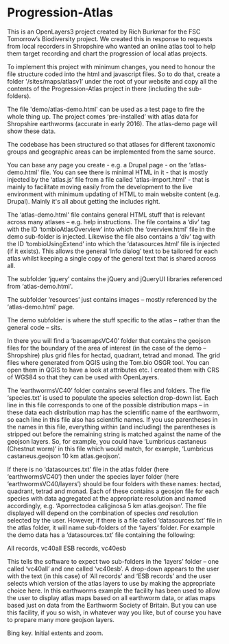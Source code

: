 # Progression-Atlas
This is an OpenLayers3 project created by Rich Burkmar for the FSC Tomorrow’s Biodiversity project. We created this in response to requests from local recorders in Shropshire who wanted an online atlas tool to help them target recording and chart the progression of local atlas projects.

To implement this project with minimum changes, you need to honour the file structure coded into the html and javascript files. So to do that, create a folder '/sites/maps/atlasv1’ under the root of your website and copy all the contents of the Progression-Atlas project in there (including the sub-folders).

The file 'demo/atlas-demo.html' can be used as a test page to fire the whole thing up. The project comes ‘pre-installed’ with atlas data for Shropshire earthworms (accurate in early 2016). The atlas-demo page will show these data.

The codebase has been structured so that atlases for different taxonomic groups and geographic areas can be implemented from the same source.

You can base any page you create - e.g. a Drupal page - on the ‘atlas-demo.html' file. You can see there is minimal HTML in it - that is mostly injected by the ‘atlas.js’ file from a file called 'atlas-import.html' - that is mainly to facilitate moving easily from the development to the live environment with minimum updating of HTML to main website content (e.g. Drupal). Mainly it's all about getting the includes right.

The ‘atlas-demo.html' file contains general HTML stuff that is relevant across many atlases – e.g. help instructions. The file contains a ‘div’ tag with the ID ‘tombioAtlasOverview’ into which the ‘overview.html’ file in the demo sub-folder is injected. Likewise the file also contains a ‘div’ tag with the ID ‘tombioUsingExtend’ into which the ‘datasources.html’ file is injected (if it exists). This allows the general ‘info dialog’ text to be tailored for each atlas whilst keeping a single copy of the general text that is shared across all.

The subfolder ‘jquery’ contains the jQuery and jQueryUI libraries referenced from ‘atlas-demo.html'.

The subfolder ‘resources’ just contains images – mostly referenced by the ‘atlas-demo.html' page.

The demo subfolder is where the stuff specific to the atlas – rather than the general code – sits. 

In there you will find a ‘basemapsVC40’ folder that contains the geojson files for the boundary of the area of interest (in the case of the demo – Shropshire) plus grid files for hectad, quadrant, tetrad and monad. The grid files where generated from QGIS using the Tom.bio OSGR tool. You can open them in QGIS to have a look at attributes etc. I created them with CRS of WGS84 so that they can be used with OpenLayers.

The ‘earthwormsVC40’ folder contains several files and folders. The file ‘species.txt’ is used to populate the species selection drop-down list. Each line in this file corresponds to one of the possible distribution maps – in these data each distribution map has the scientific name of the earthworm, so each line in this file also has scientific names. If you use parentheses in the names in this file, everything within (and including) the parentheses is stripped out before the remaining string is matched against the name of the geojson layers. So, for example, you could have ‘Lumbricus castaneus (Chestnut worm)’ in this file which would match, for example, ‘Lumbricus castaneus.geojson 10 km atlas.geojson’.

If there is no ‘datasources.txt’ file in the atlas folder (here ‘earthwormsVC40’) then under the species layer folder (here ‘earthwormsVC40/layers’) should be four folders with these names: hectad, quadrant, tetrad and monad. Each of these contains a geosjon file for each species with data aggregated at the appropriate resolution and named accordingly, e.g. ‘Aporrectodea caliginosa 5 km atlas.geojson’. The file displayed will depend on the combination of species *and* resolution selected by the user. However, if there is a file called ‘datasources.txt’ file in the atlas folder, it will name sub-folders of the ‘layers’ folder. For example the demo data has a ‘datasources.txt’ file containing the following:

All records, vc40all
ESB records, vc40esb

This tells the software to expect two sub-folders in the ‘layers’ folder – one called ‘vc40all’ and one called ‘vc40esb’. A drop-down appears to the user with the text (in this case) of ‘All records’ and ‘ESB records’ and the user selects which version of the atlas layers to use by making the appropriate choice here. In this earthworms example the facility has been used to allow the user to display atlas maps based on all earthworm data, or atlas maps based just on data from the Earthworm Society of Britain. But you can use this facility, if you so wish, in whatever way you like, but of course you have to prepare many more geojson layers.


Bing key.
Initial extents and zoom.
